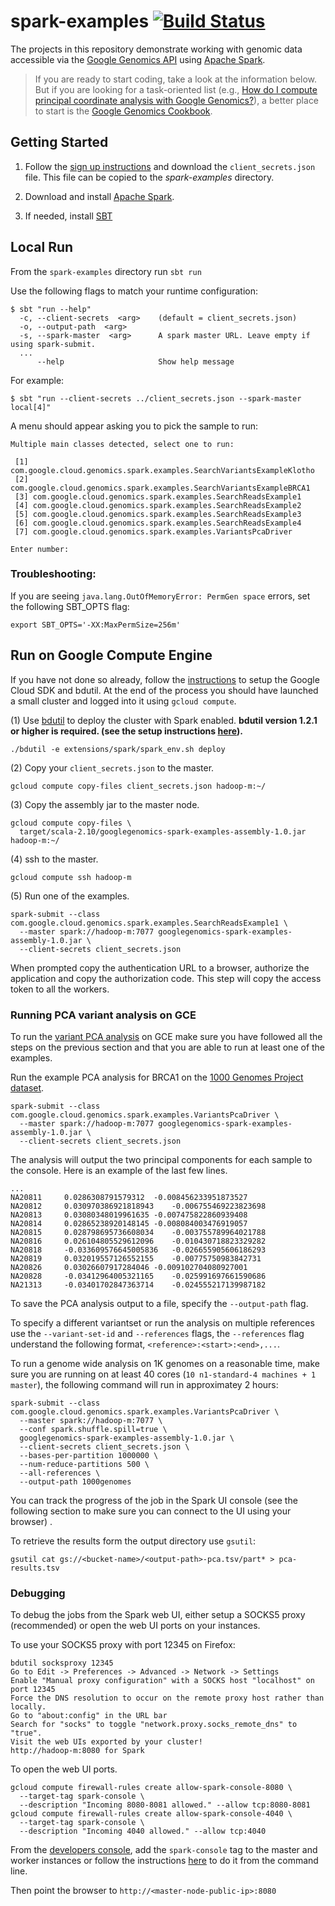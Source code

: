 spark-examples [![Build Status](https://img.shields.io/travis/googlegenomics/spark-examples.svg?style=flat)](https://travis-ci.org/googlegenomics/spark-examples)
==============

The projects in this repository demonstrate working with genomic data accessible via the [Google Genomics API](https://cloud.google.com/genomics/) using [Apache Spark](http://spark.apache.org/).

> If you are ready to start coding, take a look at the information below.  But if you are
> looking for a task-oriented list (e.g., [How do I compute principal coordinate analysis
> with Google Genomics?](http://googlegenomics.readthedocs.org/en/latest/use_cases/compute_principal_coordinate_analysis/index.html)),
> a better place to start is the [Google Genomics Cookbook](http://googlegenomics.readthedocs.org/en/latest/index.html).

Getting Started
---------------

 1. Follow the [sign up instructions](https://cloud.google.com/genomics/install-genomics-tools#authenticate) and download the `client_secrets.json` file. This file can be copied to the _spark-examples_ directory.

 2. Download and install [Apache Spark](https://spark.apache.org/downloads.html).

 3. If needed, install [SBT](http://www.scala-sbt.org/release/docs/Getting-Started/Setup.html)

Local Run
---------
From the `spark-examples` directory run `sbt run`

Use the following flags to match your runtime configuration:

```
$ sbt "run --help"
  -c, --client-secrets  <arg>    (default = client_secrets.json)
  -o, --output-path  <arg>
  -s, --spark-master  <arg>      A spark master URL. Leave empty if using spark-submit.
  ...
      --help                     Show help message
```

For example: 

```
$ sbt "run --client-secrets ../client_secrets.json --spark-master local[4]"
```


A menu should appear asking you to pick the sample to run:
```
Multiple main classes detected, select one to run:

 [1] com.google.cloud.genomics.spark.examples.SearchVariantsExampleKlotho
 [2] com.google.cloud.genomics.spark.examples.SearchVariantsExampleBRCA1
 [3] com.google.cloud.genomics.spark.examples.SearchReadsExample1
 [4] com.google.cloud.genomics.spark.examples.SearchReadsExample2
 [5] com.google.cloud.genomics.spark.examples.SearchReadsExample3
 [6] com.google.cloud.genomics.spark.examples.SearchReadsExample4
 [7] com.google.cloud.genomics.spark.examples.VariantsPcaDriver
 
Enter number:
```

### Troubleshooting:

If you are seeing `java.lang.OutOfMemoryError: PermGen space` errors, set the following SBT_OPTS flag:
```
export SBT_OPTS='-XX:MaxPermSize=256m'
``` 

Run on Google Compute Engine
-----------------------------

If you have not done so already, follow the [instructions](https://cloud.google.com/hadoop/) to setup the Google Cloud SDK and bdutil. At the end of the process you should have launched a small cluster and logged into it using `gcloud compute`.

(1) Use [bdutil](https://cloud.google.com/hadoop/bdutil) to deploy the cluster with Spark enabled.  **bdutil version 1.2.1 or higher is required. (see the setup instructions [here](http://googlegenomics.readthedocs.org/en/latest/use_cases/compute_principal_coordinate_analysis/index.html#id4)).**
```
./bdutil -e extensions/spark/spark_env.sh deploy
```
(2) Copy your ``client_secrets.json`` to the master.
```
gcloud compute copy-files client_secrets.json hadoop-m:~/
```
(3) Copy the assembly jar to the master node.
```
gcloud compute copy-files \
  target/scala-2.10/googlegenomics-spark-examples-assembly-1.0.jar  hadoop-m:~/
```
(4) ssh to the master.
```
gcloud compute ssh hadoop-m
```
(5) Run one of the examples.
```
spark-submit --class com.google.cloud.genomics.spark.examples.SearchReadsExample1 \
  --master spark://hadoop-m:7077 googlegenomics-spark-examples-assembly-1.0.jar \
  --client-secrets client_secrets.json
```

When prompted copy the authentication URL to a browser, authorize the application and copy 
the authorization code. This step will copy the access token to all the workers.

### Running PCA variant analysis on GCE
To run the [variant PCA analysis](https://github.com/googlegenomics/spark-examples/blob/master/src/main/scala/com/google/cloud/genomics/spark/examples/VariantsPca.scala) on GCE  make sure you have followed all the steps on the previous section and that you are able to run at least one of the examples.

Run the example PCA analysis for BRCA1 on the [1000 Genomes Project dataset](https://cloud.google.com/genomics/data/1000-genomes).
```
spark-submit --class com.google.cloud.genomics.spark.examples.VariantsPcaDriver \
  --master spark://hadoop-m:7077 googlegenomics-spark-examples-assembly-1.0.jar \
  --client-secrets client_secrets.json
```

The analysis will output the two principal components for each sample to the console. Here is an example of the last few lines.
```
...
NA20811		0.0286308791579312	-0.008456233951873527
NA20812		0.030970386921818943	-0.006755469223823698
NA20813		0.03080348019961635	-0.007475822860939408
NA20814		0.02865238920148145	-0.008084003476919057
NA20815		0.028798695736608034	-0.003755789964021788
NA20816		0.026104805529612096	-0.010430718823329282
NA20818		-0.033609576645005836	-0.026655905606186293
NA20819		0.032019557126552155	-0.00775750983842731
NA20826		0.03026607917284046	-0.009102704080927001
NA20828		-0.03412964005321165	-0.025991697661590686
NA21313		-0.03401702847363714	-0.024555217139987182
```

To save the PCA analysis output to a file, specify the `--output-path` flag.

To specify a different variantset or run the analysis on multiple references use the `--variant-set-id` and  `--references` flags, the `--references` flag understand the following format, `<reference>:<start>:<end>,...`.

To run a genome wide analysis on 1K genomes on a reasonable time, make sure you are running on at least 40 cores (`10 n1-standard-4 machines + 1 master`), the following command will run in approximatey 2 hours:

```
spark-submit --class com.google.cloud.genomics.spark.examples.VariantsPcaDriver \
  --master spark://hadoop-m:7077 \
  --conf spark.shuffle.spill=true \
  googlegenomics-spark-examples-assembly-1.0.jar \
  --client-secrets client_secrets.json \
  --bases-per-partition 1000000 \
  --num-reduce-partitions 500 \
  --all-references \
  --output-path 1000genomes
```

You can track the progress of the job in the Spark UI console (see the following section to make sure you can connect to the UI using your browser) .

To retrieve the results form the output directory use `gsutil`:

```
gsutil cat gs://<bucket-name>/<output-path>-pca.tsv/part* > pca-results.tsv
```

### Debugging 

To debug the jobs from the Spark web UI, either setup a SOCKS5 proxy (recommended)
or open the web UI ports on your instances.

To use your SOCKS5 proxy with port 12345 on Firefox:

```
bdutil socksproxy 12345
Go to Edit -> Preferences -> Advanced -> Network -> Settings
Enable "Manual proxy configuration" with a SOCKS host "localhost" on port 12345
Force the DNS resolution to occur on the remote proxy host rather than locally.
Go to "about:config" in the URL bar
Search for "socks" to toggle "network.proxy.socks_remote_dns" to "true".
Visit the web UIs exported by your cluster!
http://hadoop-m:8080 for Spark
```

To open the web UI ports.

```
gcloud compute firewall-rules create allow-spark-console-8080 \
  --target-tag spark-console \
  --description "Incoming 8080-8081 allowed." --allow tcp:8080-8081
gcloud compute firewall-rules create allow-spark-console-4040 \
  --target-tag spark-console \
  --description "Incoming 4040 allowed." --allow tcp:4040
```
From the [developers console](https://console.developers.google.com/project),
add the `spark-console` tag to the master and worker instances or follow the instructions
[here](https://cloud.google.com/compute/docs/instances#tags) to do it from the command line.

Then point the browser to `http://<master-node-public-ip>:8080`
